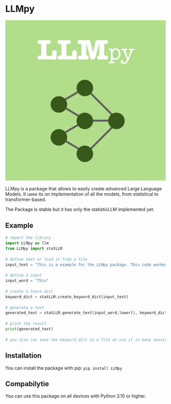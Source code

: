 # LLMpy

![LLMpy Logo](https://github.com/AstroQuantumphysicist/LMMpy/blob/main/RepoData/IMG_4306.jpeg)

LLMpy is a package that allows to easily create advanced Large Language Models. It uses its on implementation of all the models, from statistical to transformer-based.

The Package is stable but it has only the statisticLLM implemented yet.

## Example
```python
# import the library
import LLMpy as llm
from LLMpy import statLLM

# define text or load it from a file
input_text = "This is a example for the LLMpy package. This code workes! You will wonder about the output because this is a LLM"

# define a input
input_word = "This"

# create a learn dict
keyword_dict = statLLM.create_keyword_dict(input_text)

# generate a text
generated_text = statLLM.generate_text(input_word.lower(), keyword_dict)

# print the result
print(generated_text)

# you also can save the keyword_dict in a file an use it in many sessions
```

## Installation
You can install the package with pip:
```pip install LLMpy```

## Compabilytie
You can use this package on all devices with Python 3.10 or higher.
